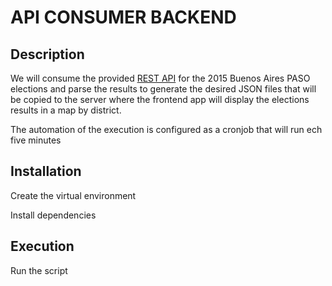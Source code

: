 API CONSUMER BACKEND
====================

## Description
We will consume the provided [REST API](https://paso2015.buenosaires.gob.ar/api/) for the 2015 Buenos Aires PASO elections and parse the results to generate the desired JSON files that will be copied to the server where the frontend app will display the elections results in a map by district.

The automation of the execution is configured as a cronjob that will run ech five minutes

## Installation

Create the virtual environment

Install dependencies

## Execution

Run the script



